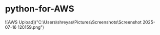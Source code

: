 ﻿# python-for-AWS


![AWS Upload]("C:\Users\shreyas\Pictures\Screenshots\Screenshot 2025-07-16 120159.png")


